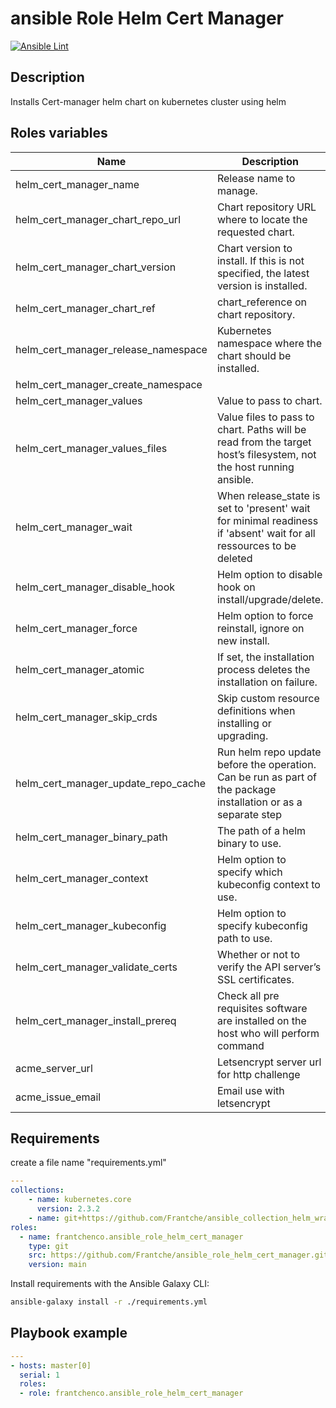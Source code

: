 # ansible Role Helm Cert Manager

[![Ansible Lint](https://github.com/Frantche/ansible_role_helm_cert_manager/actions/workflows/ansible-lint.yml/badge.svg)](https://github.com/Frantche/ansible_role_helm_cert_manager/actions/workflows/ansible-lint.yml)

## Description

Installs Cert-manager helm chart on kubernetes cluster using helm

## Roles variables

| Name                   | Description                                                                                                         | Value                              |
| ---------------------- | ------------------------------------------------------------------------------------------------------------------- | ---------------------------------- |
| helm_cert_manager_name              | Release name to manage.                                                                                             | cert_manager                      |
| helm_cert_manager_chart_repo_url    | Chart repository URL where to locate the requested chart.                                                           | https://charts.jetstack.io |
| helm_cert_manager_chart_version     | Chart version to install. If this is not specified, the latest version is installed.                                | latest                            |
| helm_cert_manager_chart_ref         | chart_reference on chart repository.                                                                                | ingress-cert_manager                              |
| helm_cert_manager_release_namespace | Kubernetes namespace where the chart should be installed.                                                           | ingress-cert_manager                     |
| helm_cert_manager_create_namespace  |                                                                                                                     | True                               |
| helm_cert_manager_values            | Value to pass to chart.                                                                                             | installCRDs: true                    |
| helm_cert_manager_values_files      | Value files to pass to chart. Paths will be read from the target host’s filesystem, not the host running ansible.   | []                                 |
| helm_cert_manager_wait              | When release_state is set to 'present' wait for minimal readiness if 'absent' wait for all ressources to be deleted | True                               |
| helm_cert_manager_disable_hook      | Helm option to disable hook on install/upgrade/delete.                                                              | no"                                |
| helm_cert_manager_force             | Helm option to force reinstall, ignore on new install.                                                              | no"                                |
| helm_cert_manager_atomic            | If set, the installation process deletes the installation on failure.                                               | no"                                |
| helm_cert_manager_skip_crds         | Skip custom resource definitions when installing or upgrading.                                                      | no"                                |
| helm_cert_manager_update_repo_cache | Run helm repo update before the operation. Can be run as part of the package installation or as a separate step     | no"                                |
| helm_cert_manager_binary_path       | The path of a helm binary to use.                                                                                   | "/usr/local/bin"                   |
| helm_cert_manager_context           | Helm option to specify which kubeconfig context to use.                                                             | default                            |
| helm_cert_manager_kubeconfig        | Helm option to specify kubeconfig path to use.                                                                      | ~/.kube/config                     |
| helm_cert_manager_validate_certs    | Whether or not to verify the API server’s SSL certificates.                                                         | "yes"                              |
| helm_cert_manager_install_prereq    | Check all pre requisites software are installed on the host who will perform command                                | True                               |
| acme_server_url    | Letsencrypt server url for http challenge                                | https://acme-staging-v02.api.letsencrypt.org/directory                               |
| acme_issue_email    | Email use with letsencrypt                               | john.d@google.com                               |

## Requirements

create a file name "requirements.yml"
```yaml
---
collections:
    - name: kubernetes.core
      version: 2.3.2
    - name: git+https://github.com/Frantche/ansible_collection_helm_wrapper.git,main
roles:
  - name: frantchenco.ansible_role_helm_cert_manager
    type: git
    src: https://github.com/Frantche/ansible_role_helm_cert_manager.git
    version: main
```

Install requirements with the Ansible Galaxy CLI:

```bash
ansible-galaxy install -r ./requirements.yml
```

## Playbook example


```yaml
---
- hosts: master[0]
  serial: 1
  roles:
  - role: frantchenco.ansible_role_helm_cert_manager
```